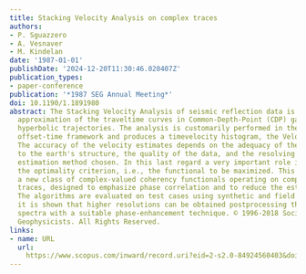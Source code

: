 ```yaml
---
title: Stacking Velocity Analysis on complex traces
authors:
- P. Sguazzero
- A. Vesnaver
- M. Kindelan
date: '1987-01-01'
publishDate: '2024-12-20T11:30:46.020407Z'
publication_types:
- paper-conference
publication: '*1987 SEG Annual Meeting*'
doi: 10.1190/1.1891980
abstract: The Stacking Velocity Analysis of seismic reflection data is based on the
  approximation of the traveltime curves in Common-Depth-Point (CDP) gathers with
  hyperbolic trajectories. The analysis is customarily performed in the \"physical\"
  offset-time framework and produces a timevelocity histogram, the Velocity Spectrum.
  The accuracy of the velocity estimates depends on the adequacy of the CDP model
  to the earth's structure, the quality of the data, and the resolving power of the
  estimation method chosen. In this last regard a very important role is played by
  the optimality criterion, i.e., the functional to be maximized. This paper introduces
  a new class of complex-valued coherency functionals operating on complex-valued
  traces, designed to emphasize phase correlation and to reduce the estimate uncertainty.
  The algorithms are evaluated on test cases using synthetic and field data. In particular,
  it is shown that higher resolutions can be obtained postprocessing the complex coherency
  spectra with a suitable phase-enhancement technique. © 1996-2018 Society of Exploration
  Geophysicists. All Rights Reserved.
links:
- name: URL
  url: 
    https://www.scopus.com/inward/record.uri?eid=2-s2.0-84924560403&doi=10.1190%2f1.1891980&partnerID=40&md5=0916005d0f88af54458fa0e5d9ecbc83
---
```

